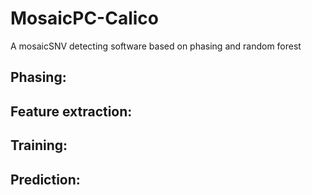 # MosaicPC-Calico
A mosaicSNV detecting software based on phasing and random forest

## Phasing:

## Feature extraction:

## Training:

## Prediction:
